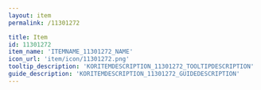 ```yaml
---
layout: item
permalink: /11301272

title: Item
id: 11301272
item_name: 'ITEMNAME_11301272_NAME'
icon_url: 'item/icon/11301272.png'
tooltip_description: 'KORITEMDESCRIPTION_11301272_TOOLTIPDESCRIPTION'
guide_description: 'KORITEMDESCRIPTION_11301272_GUIDEDESCRIPTION'
---
```

